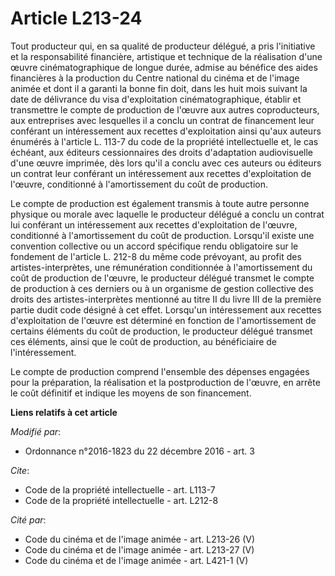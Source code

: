 # Article L213-24

Tout producteur qui, en sa qualité de producteur délégué, a pris l'initiative et la responsabilité financière, artistique et
technique de la réalisation d'une œuvre cinématographique de longue durée, admise au bénéfice des aides financières à la
production du Centre national du cinéma et de l'image animée et dont il a garanti la bonne fin doit, dans les huit mois
suivant la date de délivrance du visa d'exploitation cinématographique, établir et transmettre le compte de production de
l'œuvre aux autres coproducteurs, aux entreprises avec lesquelles il a conclu un contrat de financement leur conférant un
intéressement aux recettes d'exploitation ainsi qu'aux auteurs énumérés à l'article L. 113-7 du code de la propriété
intellectuelle et, le cas échéant, aux éditeurs cessionnaires des droits d'adaptation audiovisuelle d'une œuvre imprimée, dès
lors qu'il a conclu avec ces auteurs ou éditeurs un contrat leur conférant un intéressement aux recettes d'exploitation de
l'œuvre, conditionné à l'amortissement du coût de production. 

Le compte de production est également transmis à toute autre personne physique ou morale avec laquelle le producteur délégué
a conclu un contrat lui conférant un intéressement aux recettes d'exploitation de l'œuvre, conditionné à l'amortissement du
coût de production. Lorsqu'il existe une convention collective ou un accord spécifique rendu obligatoire sur le fondement de
l'article L. 212-8 du même code prévoyant, au profit des artistes-interprètes, une rémunération conditionnée à
l'amortissement du coût de production de l'œuvre, le producteur délégué transmet le compte de production à ces derniers ou
à un organisme de gestion collective des droits des artistes-interprètes mentionné au titre II du livre III de la première
partie dudit code désigné à cet effet. Lorsqu'un intéressement aux recettes d'exploitation de l'œuvre est déterminé en
fonction de l'amortissement de certains éléments du coût de production, le producteur délégué transmet ces éléments, ainsi
que le coût de production, au bénéficiaire de l'intéressement. 

Le compte de production comprend l'ensemble des dépenses engagées pour la préparation, la réalisation et la postproduction de
l'œuvre, en arrête le coût définitif et indique les moyens de son financement.

**Liens relatifs à cet article**

_Modifié par_:

  - Ordonnance n°2016-1823 du 22 décembre 2016 - art. 3

_Cite_:

  - Code de la propriété intellectuelle - art. L113-7
  - Code de la propriété intellectuelle - art. L212-8

_Cité par_:

  - Code du cinéma et de l'image animée - art. L213-26 (V)
  - Code du cinéma et de l'image animée - art. L213-27 (V)
  - Code du cinéma et de l'image animée - art. L421-1 (V)
